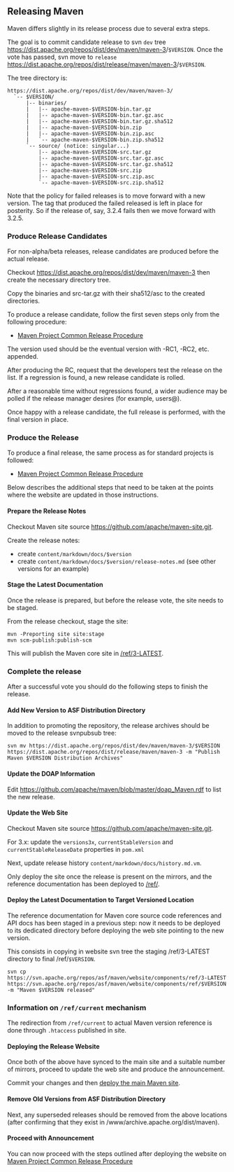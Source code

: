 ## Releasing Maven
<!--
Licensed to the Apache Software Foundation (ASF) under one
or more contributor license agreements.  See the NOTICE file
distributed with this work for additional information
regarding copyright ownership.  The ASF licenses this file
to you under the Apache License, Version 2.0 (the
"License"); you may not use this file except in compliance
with the License.  You may obtain a copy of the License at

    http://www.apache.org/licenses/LICENSE-2.0

Unless required by applicable law or agreed to in writing,
software distributed under the License is distributed on an
"AS IS" BASIS, WITHOUT WARRANTIES OR CONDITIONS OF ANY
KIND, either express or implied.  See the License for the
specific language governing permissions and limitations
under the License.
-->
Maven differs slightly in its release process due to several extra steps.

The goal is to commit candidate release to svn `dev` tree <https://dist.apache.org/repos/dist/dev/maven/maven-3>/`$VERSION`. Once the vote has passed, svn move to `release` <https://dist.apache.org/repos/dist/release/maven/maven-3>/`$VERSION`.

The tree directory is:

```
https://dist.apache.org/repos/dist/dev/maven/maven-3/
  `-- $VERSION/
      |-- binaries/
      |   |-- apache-maven-$VERSION-bin.tar.gz
      |   |-- apache-maven-$VERSION-bin.tar.gz.asc
      |   |-- apache-maven-$VERSION-bin.tar.gz.sha512
      |   |-- apache-maven-$VERSION-bin.zip
      |   |-- apache-maven-$VERSION-bin.zip.asc
      |   `-- apache-maven-$VERSION-bin.zip.sha512
      `-- source/ (notice: singular...)
          |-- apache-maven-$VERSION-src.tar.gz
          |-- apache-maven-$VERSION-src.tar.gz.asc
          |-- apache-maven-$VERSION-src.tar.gz.sha512
          |-- apache-maven-$VERSION-src.zip
          |-- apache-maven-$VERSION-src.zip.asc
          `-- apache-maven-$VERSION-src.zip.sha512
```

Note that the policy for failed releases is to move forward with a new
version. The tag that produced the failed released is left in place for
posterity. So if the release of, say, 3.2.4 fails then we move forward
with 3.2.5.

### Produce Release Candidates

For non-alpha/beta releases, release candidates are produced before the actual release.

Checkout https://dist.apache.org/repos/dist/dev/maven/maven-3 then create the necessary directory tree.

Copy the binaries and src-tar.gz with their sha512/asc to the created directories.

To produce a release candidate, follow the first seven steps only from the following procedure:

-   [Maven Project Common Release Procedure](./maven-project-release-procedure.html)

The version used should be the eventual version with -RC1, -RC2, etc. appended.

After producing the RC, request that the developers test the release on the list. If a regression is found, a new release candidate is rolled.

After a reasonable time without regressions found, a wider audience may be polled if the release manager desires (for example, users@).

Once happy with a release candidate, the full release is performed, with the final version in place.

### Produce the Release

To produce a final release, the same process as for standard projects is followed:

-   [Maven Project Common Release Procedure](./maven-project-release-procedure.html)

Below describes the additional steps that need to be taken at the points where the website are updated in those instructions.

#### Prepare the Release Notes

Checkout Maven site source <https://github.com/apache/maven-site.git>.

Create the release notes:

- create `content/markdown/docs/$version`
- create `content/markdown/docs/$version/release-notes.md` (see other versions for an example)

#### Stage the Latest Documentation

Once the release is prepared, but before the release vote, the site needs to be staged.

From the release checkout, stage the site:

```
mvn -Preporting site site:stage
mvn scm-publish:publish-scm
```

This will publish the Maven core site in [/ref/3-LATEST](/ref/3-LATEST).

### Complete the release

After a successful vote you should do the following steps to finish the release.

#### Add New Version to ASF Distribution Directory

In addition to promoting the repository, the release archives should be
moved to the release svnpubsub tree:

```
svn mv https://dist.apache.org/repos/dist/dev/maven/maven-3/$VERSION https://dist.apache.org/repos/dist/release/maven/maven-3 -m "Publish Maven $VERSION Distribution Archives"
```

#### Update the DOAP Information

Edit <https://github.com/apache/maven/blob/master/doap_Maven.rdf> to list the new release.

#### Update the Web Site

Checkout Maven site source <https://github.com/apache/maven-site.git>.

For 3.x: update the `versions3x`, `currentStableVersion` and `currentStableReleaseDate` properties in `pom.xml`

Next, update release history `content/markdown/docs/history.md.vm`.

Only deploy the site once the release is present on the mirrors, and the reference documentation has been deployed to [/ref/](/ref).

#### Deploy the Latest Documentation to Target Versioned Location

The reference documentation for Maven core source code references and API docs has been staged in a previous step: now it needs to be deployed to its dedicated directory before deploying the web site pointing to the new version.

This consists in copying in website svn tree the staging /ref/3-LATEST directory to final /ref/`$VERSION`.

```
svn cp https://svn.apache.org/repos/asf/maven/website/components/ref/3-LATEST https://svn.apache.org/repos/asf/maven/website/components/ref/$VERSION -m "Maven $VERSION released"
```

### Information on `/ref/current` mechanism

The redirection from `/ref/current` to actual Maven version reference is done through `.htaccess` published in site.

#### Deploying the Release Website

Once both of the above have synced to the main site and a suitable number of mirrors, proceed to update the web site and produce the announcement.

Commit your changes and then [deploy the main Maven site](../website/deploy-maven-website.html).

#### Remove Old Versions from ASF Distribution Directory

Next, any superseded releases should be removed from the above locations (after confirming that they exist in /www/archive.apache.org/dist/maven).

#### Proceed with Announcement

You can now proceed with the steps outlined after deploying the website on [Maven Project Common Release Procedure](./maven-project-release-procedure.html)

